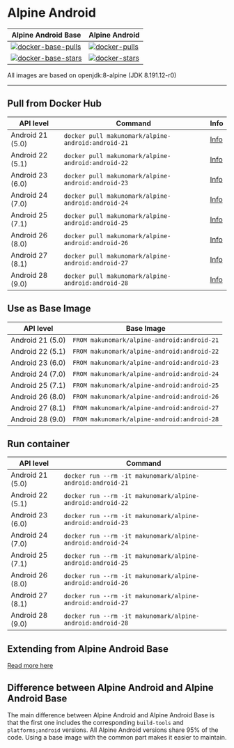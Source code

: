 # Alpine Android

| Alpine Android Base                 | Alpine Android            |
|-------------------------------------|---------------------------|
| [![docker-base-pulls]][docker-base] | [![docker-pulls]][docker] |
| [![docker-base-stars]][docker-base] | [![docker-stars]][docker] |

All images are based on openjdk:8-alpine (JDK 8.191.12-r0)

---

## Pull from Docker Hub

| API level        | Command                                        | Info              |
|------------------|------------------------------------------------|-------------------|
| Android 21 (5.0) | `docker pull makunomark/alpine-android:android-21` | [Info][android21] |
| Android 22 (5.1) | `docker pull makunomark/alpine-android:android-22` | [Info][android22] |
| Android 23 (6.0) | `docker pull makunomark/alpine-android:android-23` | [Info][android23] |
| Android 24 (7.0) | `docker pull makunomark/alpine-android:android-24` | [Info][android24] |
| Android 25 (7.1) | `docker pull makunomark/alpine-android:android-25` | [Info][android25] |
| Android 26 (8.0) | `docker pull makunomark/alpine-android:android-26` | [Info][android26] |
| Android 27 (8.1) | `docker pull makunomark/alpine-android:android-27` | [Info][android27] |
| Android 28 (9.0) | `docker pull makunomark/alpine-android:android-28` | [Info][android28] |

## Use as Base Image

| API level        | Base Image                              |
|------------------|-----------------------------------------|
| Android 21 (5.0) | `FROM makunomark/alpine-android:android-21` |
| Android 22 (5.1) | `FROM makunomark/alpine-android:android-22` |
| Android 23 (6.0) | `FROM makunomark/alpine-android:android-23` |
| Android 24 (7.0) | `FROM makunomark/alpine-android:android-24` |
| Android 25 (7.1) | `FROM makunomark/alpine-android:android-25` |
| Android 26 (8.0) | `FROM makunomark/alpine-android:android-26` |
| Android 27 (8.1) | `FROM makunomark/alpine-android:android-27` |
| Android 28 (9.0) | `FROM makunomark/alpine-android:android-28` |

## Run container

| API level        | Command                                                |
|------------------|--------------------------------------------------------|
| Android 21 (5.0) | `docker run --rm -it makunomark/alpine-android:android-21` |
| Android 22 (5.1) | `docker run --rm -it makunomark/alpine-android:android-22` |
| Android 23 (6.0) | `docker run --rm -it makunomark/alpine-android:android-23` |
| Android 24 (7.0) | `docker run --rm -it makunomark/alpine-android:android-24` |
| Android 25 (7.1) | `docker run --rm -it makunomark/alpine-android:android-25` |
| Android 26 (8.0) | `docker run --rm -it makunomark/alpine-android:android-26` |
| Android 27 (8.1) | `docker run --rm -it makunomark/alpine-android:android-27` |
| Android 28 (9.0) | `docker run --rm -it makunomark/alpine-android:android-28` |

## Extending from Alpine Android Base

[Read more here](https://github.com/alvr/alpine-android/tree/master/android-base)

## Difference between Alpine Android and Alpine Android Base

The main difference between Alpine Android and Alpine Android Base is that the first one includes the corresponding `build-tools` and `platforms;android` versions. All Alpine Android versions share 95% of the code. Using a base image with the common part makes it easier to maintain.

[docker-base]: https://hub.docker.com/r/makunomark/alpine-android-base/
[docker]: https://hub.docker.com/r/makunomark/alpine-android/
[docker-base-pulls]: https://img.shields.io/docker/pulls/makunomark/alpine-android-base.svg "Docker Pulls"
[docker-pulls]: https://img.shields.io/docker/pulls/makunomark/alpine-android.svg "Docker Pulls"
[docker-base-stars]: https://img.shields.io/docker/stars/makunomark/alpine-android-base.svg "Docker Stars"
[docker-stars]: https://img.shields.io/docker/stars/makunomark/alpine-android.svg "Docker Stars"

[android21]: https://github.com/alvr/alpine-android/tree/master/android-21
[android22]: https://github.com/alvr/alpine-android/tree/master/android-22
[android23]: https://github.com/alvr/alpine-android/tree/master/android-23
[android24]: https://github.com/alvr/alpine-android/tree/master/android-24
[android25]: https://github.com/alvr/alpine-android/tree/master/android-25
[android26]: https://github.com/alvr/alpine-android/tree/master/android-26
[android27]: https://github.com/alvr/alpine-android/tree/master/android-27
[android28]: https://github.com/alvr/alpine-android/tree/master/android-28